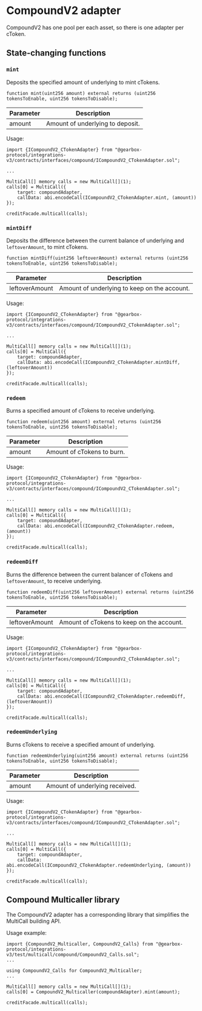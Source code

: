 # CompoundV2 adapter

CompoundV2 has one pool per each asset, so there is one adapter per cToken.

## State-changing functions

### `mint`

Deposits the specified amount of underlying to mint cTokens.

```solidity
function mint(uint256 amount) external returns (uint256 tokensToEnable, uint256 tokensToDisable);
```

| Parameter | Description                      |
| --------- | -------------------------------- |
| amount    | Amount of underlying to deposit. |

Usage:

```solidity
import {ICompoundV2_CTokenAdapter} from "@gearbox-protocol/integrations-v3/contracts/interfaces/compound/ICompoundV2_CTokenAdapter.sol";

...

MultiCall[] memory calls = new MultiCall[](1);
calls[0] = MultiCall({
    target: compoundAdapter,
    callData: abi.encodeCall(ICompoundV2_CTokenAdapter.mint, (amount))
});

creditFacade.multicall(calls);
```

### `mintDiff`

Deposits the difference between the current balance of underlying and `leftoverAmount`, to mint cTokens.

```solidity
function mintDiff(uint256 leftoverAmount) external returns (uint256 tokensToEnable, uint256 tokensToDisable);
```

| Parameter      | Description                                  |
| -------------- | -------------------------------------------- |
| leftoverAmount | Amount of underlying to keep on the account. |

Usage:

```solidity
import {ICompoundV2_CTokenAdapter} from "@gearbox-protocol/integrations-v3/contracts/interfaces/compound/ICompoundV2_CTokenAdapter.sol";

...

MultiCall[] memory calls = new MultiCall[](1);
calls[0] = MultiCall({
    target: compoundAdapter,
    callData: abi.encodeCall(ICompoundV2_CTokenAdapter.mintDiff, (leftoverAmount))
});

creditFacade.multicall(calls);
```

### `redeem`

Burns a specified amount of cTokens to receive underlying.

```solidity
function redeem(uint256 amount) external returns (uint256 tokensToEnable, uint256 tokensToDisable);
```

| Parameter | Description                |
| --------- | -------------------------- |
| amount    | Amount of cTokens to burn. |

Usage:

```solidity
import {ICompoundV2_CTokenAdapter} from "@gearbox-protocol/integrations-v3/contracts/interfaces/compound/ICompoundV2_CTokenAdapter.sol";

...

MultiCall[] memory calls = new MultiCall[](1);
calls[0] = MultiCall({
    target: compoundAdapter,
    callData: abi.encodeCall(ICompoundV2_CTokenAdapter.redeem, (amount))
});

creditFacade.multicall(calls);
```

### `redeemDiff`

Burns the difference between the current balancer of cTokens and `leftoverAmount`, to receive underlying.

```solidity
function redeemDiff(uint256 leftoverAmount) external returns (uint256 tokensToEnable, uint256 tokensToDisable);
```

| Parameter      | Description                               |
| -------------- | ----------------------------------------- |
| leftoverAmount | Amount of cTokens to keep on the account. |

Usage:

```solidity
import {ICompoundV2_CTokenAdapter} from "@gearbox-protocol/integrations-v3/contracts/interfaces/compound/ICompoundV2_CTokenAdapter.sol";

...

MultiCall[] memory calls = new MultiCall[](1);
calls[0] = MultiCall({
    target: compoundAdapter,
    callData: abi.encodeCall(ICompoundV2_CTokenAdapter.redeemDiff, (leftoverAmount))
});

creditFacade.multicall(calls);
```

### `redeemUnderlying`

Burns cTokens to receive a specified amount of underlying.

```solidity
function redeemUnderlying(uint256 amount) external returns (uint256 tokensToEnable, uint256 tokensToDisable);
```

| Parameter | Description                    |
| --------- | ------------------------------ |
| amount    | Amount of underlying received. |

Usage:

```solidity
import {ICompoundV2_CTokenAdapter} from "@gearbox-protocol/integrations-v3/contracts/interfaces/compound/ICompoundV2_CTokenAdapter.sol";

...

MultiCall[] memory calls = new MultiCall[](1);
calls[0] = MultiCall({
    target: compoundAdapter,
    callData: abi.encodeCall(ICompoundV2_CTokenAdapter.redeemUnderlying, (amount))
});

creditFacade.multicall(calls);
```

## Compound Multicaller library

The CompoundV2 adapter has a corresponding library that simplifies the MultiCall building API.

Usage example:

```solidity
import {CompoundV2_Multicaller, CompoundV2_Calls} from "@gearbox-protocol/integrations-v3/test/multicall/compound/CompoundV2_Calls.sol";
...

using CompoundV2_Calls for CompoundV2_Multicaller;
...

MultiCall[] memory calls = new MultiCall[](1);
calls[0] = CompoundV2_Multicaller(compoundAdapter).mint(amount);

creditFacade.multicall(calls);
```
